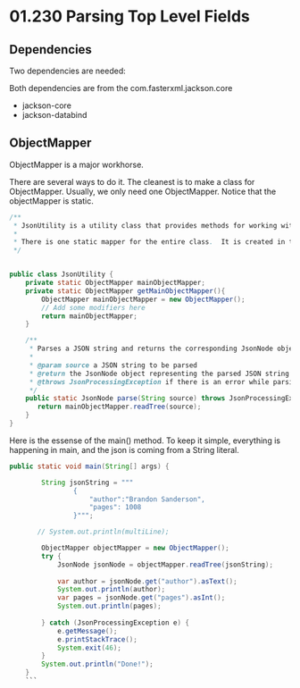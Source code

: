 # 01.230 Parsing Top Level Fields

## Dependencies

Two dependencies are needed:

Both dependencies are from the com.fasterxml.jackson.core

- jackson-core
- jackson-databind

## ObjectMapper

ObjectMapper is a major workhorse.

There are several ways to do it.  The cleanest is to make a class for ObjectMapper.  Usually, we only need one ObjectMapper.  Notice that the objectMapper is static.

```java
/**
 * JsonUtility is a utility class that provides methods for working with JSON data.
 *
 * There is one static mapper for the entire class.  It is created in the default constructor for the class.
 */


public class JsonUtility {
    private static ObjectMapper mainObjectMapper;
    private static ObjectMapper getMainObjectMapper(){
        ObjectMapper mainObjectMapper = new ObjectMapper();
        // Add some modifiers here
        return mainObjectMapper;
    }

    /**
     * Parses a JSON string and returns the corresponding JsonNode object.
     *
     * @param source a JSON string to be parsed
     * @return the JsonNode object representing the parsed JSON string
     * @throws JsonProcessingException if there is an error while parsing the JSON string
     */
    public static JsonNode parse(String source) throws JsonProcessingException {
       return mainObjectMapper.readTree(source);
    }
}
```

Here is the essense of the main() method.  To keep it simple, everything is happening in main, and the json is coming from a String literal.

```java
public static void main(String[] args) {

        String jsonString = """
                {
                    "author":"Brandon Sanderson",
                    "pages": 1008
                }""";

       // System.out.println(multiLine);

        ObjectMapper objectMapper = new ObjectMapper();
        try {
            JsonNode jsonNode = objectMapper.readTree(jsonString);
            
            var author = jsonNode.get("author").asText();
            System.out.println(author);
            var pages = jsonNode.get("pages").asInt();
            System.out.println(pages);
            
        } catch (JsonProcessingException e) {
            e.getMessage();
            e.printStackTrace();
            System.exit(46);
        }
        System.out.println("Done!");
    }
    ```

